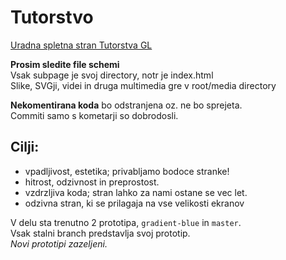 # Tutorstvo
[Uradna spletna stran Tutorstva GL](https://plojyon.github.io/tutorstvo/)

**Prosim sledite file schemi**\
Vsak subpage je svoj directory, notr je index.html\
Slike, SVGji, videi in druga multimedia gre v root/media directory

**Nekomentirana koda** bo odstranjena oz. ne bo sprejeta.\
Commiti samo s kometarji so dobrodosli.

Cilji:
------
- vpadljivost, estetika; privabljamo bodoce stranke!
- hitrost, odzivnost in preprostost.
- vzdrzljiva koda; stran lahko za nami ostane se vec let.
- odzivna stran, ki se prilagaja na vse velikosti ekranov


V delu sta trenutno 2 prototipa, `gradient-blue` in `master`.\
Vsak stalni branch predstavlja svoj prototip.\
*Novi prototipi zazeljeni.*